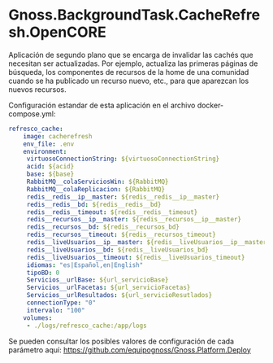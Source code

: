 # Gnoss.BackgroundTask.CacheRefresh.OpenCORE

Aplicación de segundo plano que se encarga de invalidar las cachés que necesitan ser actualizadas. Por ejemplo, actualiza las primeras páginas de búsqueda, los componentes de recursos de la home de una comunidad cuando se ha publicado un recurso nuevo, etc., para que aparezcan los nuevos recursos.  

Configuración estandar de esta aplicación en el archivo docker-compose.yml: 

```yml
refresco_cache:
    image: cacherefresh
    env_file: .env
    environment:
     virtuosoConnectionString: ${virtuosoConnectionString}
     acid: ${acid}
     base: ${base}
     RabbitMQ__colaServiciosWin: ${RabbitMQ}
     RabbitMQ__colaReplicacion: ${RabbitMQ}
     redis__redis__ip__master: ${redis__redis__ip__master}
     redis__redis__bd: ${redis__redis__bd}
     redis__redis__timeout: ${redis__redis__timeout}
     redis__recursos__ip__master: ${redis__recursos__ip__master}
     redis__recursos__bd: ${redis__recursos_bd}
     redis__recursos__timeout: ${redis__recursos_timeout}
     redis__liveUsuarios__ip__master: ${redis__liveUsuarios__ip__master}
     redis__liveUsuarios__bd: ${redis__liveUsuarios_bd}
     redis__liveUsuarios__timeout: ${redis__liveUsuarios_timeout}
     idiomas: "es|Español,en|English"
     tipoBD: 0
     Servicios__urlBase: ${url_servicioBase}
     Servicios__urlFacetas: ${url_servicioFacetas}
     Servicios__urlResultados: ${url_servicioResutlados}
     connectionType: "0"
     intervalo: "100"
    volumes:
     - ./logs/refresco_cache:/app/logs
```

Se pueden consultar los posibles valores de configuración de cada parámetro aquí: https://github.com/equipognoss/Gnoss.Platform.Deploy
